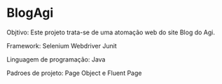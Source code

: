 # BlogAgi

Objtivo:
Este projeto trata-se de uma atomação web do site Blog do Agi.

Framework:
Selenium Webdriver
Junit

Linguagem de programação:
Java

Padroes de projeto:
Page Object e Fluent Page
